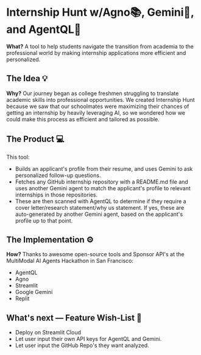 # Internship Hunt w/Agno📚, Gemini🧠, and AgentQL🦾

**What?** A tool to help students navigate the transition from academia to the professional world by making internship applications more efficient and personalized.

## The Idea 💡
**Why?** Our journey began as college freshmen struggling to translate academic skills into professional opportunities. We created Internship Hunt because we saw that our schoolmates were maximizing their chances of getting an internship by heavily leveraging AI, so we wondered how we could make this process as efficient and tailored as possible.

## The Product 💻
This tool: 

- Builds an applicant's profile from their resume, and uses Gemini to ask personalized follow-up questions.
- Fetches any GitHub internship repository with a README.md file and uses another Gemini agent to match the applicant's profile to relevant internships in those repositories.
- These are then scanned with AgentQL to determine if they require a cover letter/research statement/why us statement. If yes, these are auto-generated by another Gemini agent, based on the applicant's profile up to that point.

## The Implementation ⚙️
**How?** Thanks to awesome open-source tools and Sponsor API's at the MultiModal AI Agents Hackathon in San Francisco: 

- AgentQL
- Agno
- Streamlit
- Google Gemini
- Replit

## What's next — Feature Wish-List 🎅

- Deploy on Streamlit Cloud
- Let user input their own API keys for AgentQL and Gemini.
- Let user input the GitHub Repo's they want analyzed.
  


